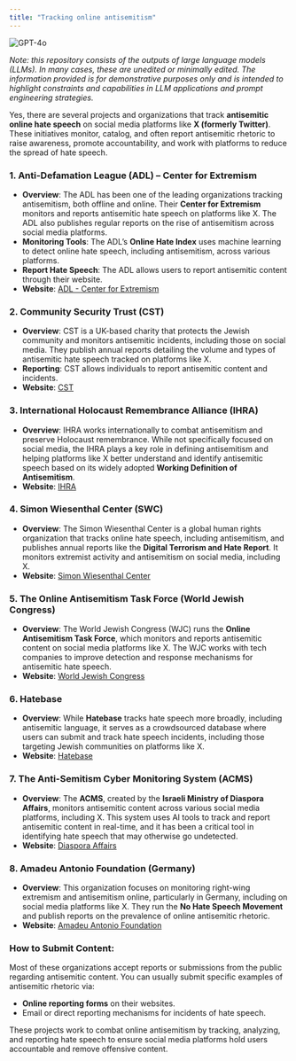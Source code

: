 ```yaml
---
title: "Tracking online antisemitism"
---
```

![GPT-4o](https://img.shields.io/badge/GPT--4o-3333FF?style=for-the-badge&logo=openai&logoColor=white)



*Note: this repository consists of the outputs of large language models (LLMs). In many cases, these are unedited or minimally edited. The information provided is for demonstrative purposes only and is intended to highlight constraints and capabilities in LLM applications and prompt engineering strategies.*


Yes, there are several projects and organizations that track **antisemitic online hate speech** on social media platforms like **X (formerly Twitter)**. These initiatives monitor, catalog, and often report antisemitic rhetoric to raise awareness, promote accountability, and work with platforms to reduce the spread of hate speech.

### 1. **Anti-Defamation League (ADL) – Center for Extremism**
   - **Overview**: The ADL has been one of the leading organizations tracking antisemitism, both offline and online. Their **Center for Extremism** monitors and reports antisemitic hate speech on platforms like X. The ADL also publishes regular reports on the rise of antisemitism across social media platforms.
   - **Monitoring Tools**: The ADL’s **Online Hate Index** uses machine learning to detect online hate speech, including antisemitism, across various platforms.
   - **Report Hate Speech**: The ADL allows users to report antisemitic content through their website.
   - **Website**: [ADL - Center for Extremism](https://www.adl.org/what-we-do/anti-semitism)

### 2. **Community Security Trust (CST)**
   - **Overview**: CST is a UK-based charity that protects the Jewish community and monitors antisemitic incidents, including those on social media. They publish annual reports detailing the volume and types of antisemitic hate speech tracked on platforms like X.
   - **Reporting**: CST allows individuals to report antisemitic content and incidents.
   - **Website**: [CST](https://cst.org.uk/antisemitism)

### 3. **International Holocaust Remembrance Alliance (IHRA)**
   - **Overview**: IHRA works internationally to combat antisemitism and preserve Holocaust remembrance. While not specifically focused on social media, the IHRA plays a key role in defining antisemitism and helping platforms like X better understand and identify antisemitic speech based on its widely adopted **Working Definition of Antisemitism**.
   - **Website**: [IHRA](https://www.holocaustremembrance.com/)

### 4. **Simon Wiesenthal Center (SWC)**
   - **Overview**: The Simon Wiesenthal Center is a global human rights organization that tracks online hate speech, including antisemitism, and publishes annual reports like the **Digital Terrorism and Hate Report**. It monitors extremist activity and antisemitism on social media, including X.
   - **Website**: [Simon Wiesenthal Center](https://www.wiesenthal.com/)

### 5. **The Online Antisemitism Task Force (World Jewish Congress)**
   - **Overview**: The World Jewish Congress (WJC) runs the **Online Antisemitism Task Force**, which monitors and reports antisemitic content on social media platforms like X. The WJC works with tech companies to improve detection and response mechanisms for antisemitic hate speech.
   - **Website**: [World Jewish Congress](https://www.worldjewishcongress.org/en/what-we-do/antisemitism/online-antisemitism-task-force)

### 6. **Hatebase**
   - **Overview**: While **Hatebase** tracks hate speech more broadly, including antisemitic language, it serves as a crowdsourced database where users can submit and track hate speech incidents, including those targeting Jewish communities on platforms like X.
   - **Website**: [Hatebase](https://hatebase.org/)

### 7. **The Anti-Semitism Cyber Monitoring System (ACMS)**
   - **Overview**: The **ACMS**, created by the **Israeli Ministry of Diaspora Affairs**, monitors antisemitic content across various social media platforms, including X. This system uses AI tools to track and report antisemitic content in real-time, and it has been a critical tool in identifying hate speech that may otherwise go undetected.
   - **Website**: [Diaspora Affairs](https://antisemitism.org.il/)

### 8. **Amadeu Antonio Foundation (Germany)**
   - **Overview**: This organization focuses on monitoring right-wing extremism and antisemitism online, particularly in Germany, including on social media platforms like X. They run the **No Hate Speech Movement** and publish reports on the prevalence of online antisemitic rhetoric.
   - **Website**: [Amadeu Antonio Foundation](https://www.amadeu-antonio-stiftung.de/)

### **How to Submit Content**:
Most of these organizations accept reports or submissions from the public regarding antisemitic content. You can usually submit specific examples of antisemitic rhetoric via:
- **Online reporting forms** on their websites.
- Email or direct reporting mechanisms for incidents of hate speech.

These projects work to combat online antisemitism by tracking, analyzing, and reporting hate speech to ensure social media platforms hold users accountable and remove offensive content.